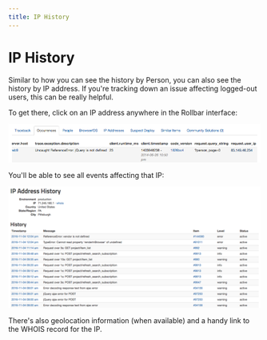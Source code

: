 ```yaml
---
title: IP History
---
```


# IP History

Similar to how you can see the history by Person, you can also see the history by IP address. If you're tracking down an issue affecting logged-out users, this can be really helpful.

To get there, click on an IP address anywhere in the Rollbar interface:

![](../images/guides/ip-history/ip-history1.png)

You'll be able to see all events affecting that IP:

![](../images/guides/ip-history/ip-history2.png)

There's also geolocation information (when available) and a handy link to the WHOIS record for the IP.
